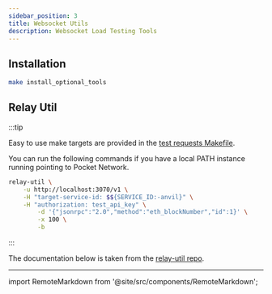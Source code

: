 ```yaml
---
sidebar_position: 3
title: Websocket Utils
description: Websocket Load Testing Tools
---
```


## Installation

```bash
make install_optional_tools
```

## Relay Util

:::tip

Easy to use make targets are provided in the [test requests Makefile](https://github.com/buildwithgrove/path/blob/main/makefiles/test_requests.mk).

You can run the following commands if you have a local PATH instance running pointing to Pocket Network.

```bash
relay-util \
    -u http://localhost:3070/v1 \
    -H "target-service-id: $${SERVICE_ID:-anvil}" \
    -H "authorization: test_api_key" \
		-d '{"jsonrpc":"2.0","method":"eth_blockNumber","id":1}' \
		-x 100 \
		-b
```

:::

The documentation below is taken from the [relay-util repo](https://github.com/commoddity/relay-util).

---

import RemoteMarkdown from '@site/src/components/RemoteMarkdown';

<RemoteMarkdown src="https://raw.githubusercontent.com/commoddity/relay-util/refs/heads/main/README.md" />
